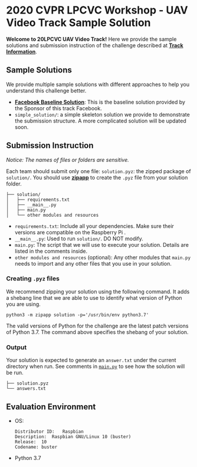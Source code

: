 # 2020 CVPR LPCVC Workshop - UAV Video Track Sample Solution
__Welcome to 20LPCVC UAV Video Track!__ Here we provide the sample solutions and submission instruction of the challenge described at **[Track Information](https://lpcv.ai/2020CVPR/video-track)**.

## Sample Solutions
We provide multiple sample solutions with different approaches to help you understand this challenge better.
* **[Facebook Baseline Solution](https://github.com/sstsai-adl/workshops/tree/master/LPCV_2020/uav_video_challenge)**: This is the baseline solution provided by the Sponsor of this track Facebook.
* `simple_solution/`: a simple skeleton solution we provide to demonstrate the submission structure. A more complicated solution will be updated soon.


## Submission Instruction
_Notice: The names of files or folders are sensitive._

Each team should submit only one file: `solution.pyz`: the zipped package of `solution/`. You should use __[zipapp](https://docs.python.org/3/library/zipapp.html)__ to create the `.pyz` file from your solution folder.
```
├── solution/
│   ├── requirements.txt
│   ├── __main__.py
│   ├── main.py
│   └── other modules and resources
```
* `requirements.txt`: Include all your dependencies. Make sure their versions are compatible on the Raspberry Pi .
* `__main__.py`: Used to run `solution/`. DO NOT modify.
* `main.py`: The script that we will use to execute your solution. Details are listed in the comments inside.
* `other modules and resources` (optional): Any other modules that `main.py` needs to import and any other files that you use in your solution.

### Creating `.pyz` files
We recommend zipping your solution using the following command. It adds a shebang line that we are able to use to identify what version of Python you are using.
```
python3 -m zipapp solution -p='/usr/bin/env python3.7'
```
The valid versions of Python for the challenge are the latest patch versions of Python 3.7. The command above specifies the shebang of your solution. 

### Output
Your solution is expected to generate an `answer.txt` under the current directory when run. See comments in [`main.py`](simple_solution/main.py) to see how the solution will be run.
```
├── solution.pyz
└── answers.txt
```

## Evaluation Environment

* OS:
  ```
  Distributor ID:	Raspbian
  Description:	Raspbian GNU/Linux 10 (buster)
  Release:	10
  Codename:	buster
  ```
* Python 3.7
